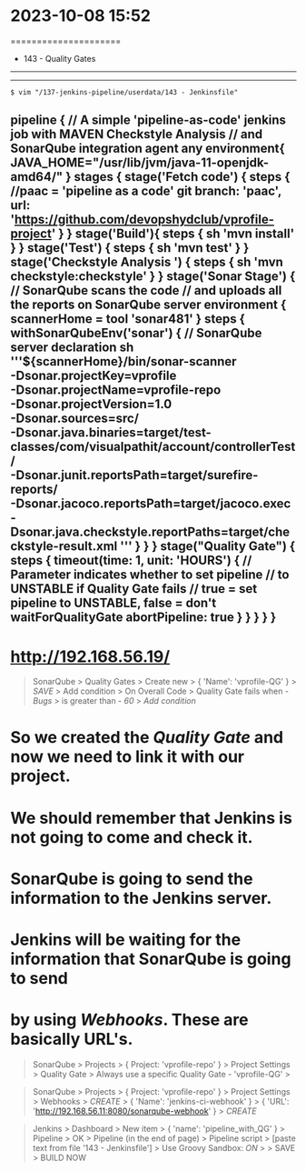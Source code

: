 # 2023-10-08    15:52
=====================


* 143 - Quality Gates
---------------------

-------
    $ vim "/137-jenkins-pipeline/userdata/143 - Jenkinsfile"
pipeline {
    // A simple 'pipeline-as-code' jenkins job with MAVEN Checkstyle Analysis
    // and SonarQube integration
    agent any
    environment{
        JAVA_HOME="/usr/lib/jvm/java-11-openjdk-amd64/"
    }
    stages {
        stage('Fetch code') {
            steps {
                //paac = 'pipeline as a code'
                git branch: 'paac', url: 'https://github.com/devopshydclub/vprofile-project'
            }
        }
        stage('Build'){
            steps {
                sh 'mvn install'
            }
        }
        stage('Test') {
            steps {
                sh 'mvn test'
            }
        }
        stage('Checkstyle Analysis ') {
            steps {
                sh 'mvn checkstyle:checkstyle'
            }
        }
        stage('Sonar Stage') {
        // SonarQube scans the code
        // and uploads all the reports on SonarQube server
            environment {
                scannerHome = tool 'sonar481'
            }
            steps {
                withSonarQubeEnv('sonar') {  // SonarQube server declaration
                    sh '''${scannerHome}/bin/sonar-scanner \
                    -Dsonar.projectKey=vprofile \
                    -Dsonar.projectName=vprofile-repo \
                    -Dsonar.projectVersion=1.0 \
                    -Dsonar.sources=src/ \
                    -Dsonar.java.binaries=target/test-classes/com/visualpathit/account/controllerTest/ \
                    -Dsonar.junit.reportsPath=target/surefire-reports/ \
                    -Dsonar.jacoco.reportsPath=target/jacoco.exec \
                    -Dsonar.java.checkstyle.reportPaths=target/checkstyle-result.xml
                    '''
                }
            }
        }
        stage("Quality Gate") {
            steps {
                timeout(time: 1, unit: 'HOURS') {
                    // Parameter indicates whether to set pipeline
                    // to UNSTABLE if Quality Gate fails
                    // true = set pipeline to UNSTABLE, false = don't
                    waitForQualityGate abortPipeline: true
                }
            }
        }
    }
}
-------

# http://192.168.56.19/
> SonarQube > Quality Gates > Create new > { 'Name': 'vprofile-QG' } > *SAVE* >
    Add condition > On Overall Code > Quality Gate fails when - *Bugs* >
    is greater than - *60* > *Add condition*

# So we created the *Quality Gate* and now we need to link it with our project.
# We should remember that Jenkins is not going to come and check it.
# SonarQube is going to send the information to the Jenkins server.
# Jenkins will be waiting for the information that SonarQube is going to send
# by using *Webhooks*. These are basically URL's.

> SonarQube > Projects > { Project: 'vprofile-repo' } > Project Settings >
    Quality Gate > Always use a specific Quality Gate - 'vprofile-QG' >
    
> SonarQube > Projects > { Project: 'vprofile-repo' } > Project Settings >
    Webhooks > *CREATE* > { 'Name': 'jenkins-ci-webhook' } >
    { 'URL': 'http://192.168.56.11:8080/sonarqube-webhook' } > *CREATE*
    
> Jenkins > Dashboard > New item > { 'name': 'pipeline_with_QG' } >
    Pipeline > OK > Pipeline (in the end of page) > Pipeline script >
    [paste text from file '143 - Jenkinsfile'] > Use Groovy Sandbox: *ON* >
    > SAVE > BUILD NOW

